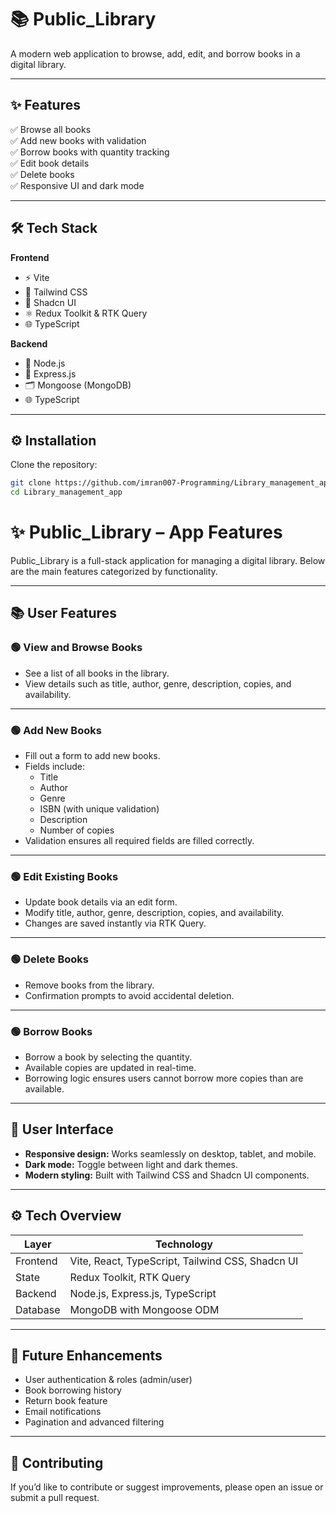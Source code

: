 # 📚 Public_Library

A modern web application to browse, add, edit, and borrow books in a digital library.

---

## ✨ Features

✅ Browse all books  
✅ Add new books with validation  
✅ Borrow books with quantity tracking  
✅ Edit book details  
✅ Delete books  
✅ Responsive UI and dark mode

---

## 🛠️ Tech Stack

**Frontend**

- ⚡ Vite
- 🎨 Tailwind CSS
- 🧩 Shadcn UI
- ⚛️ Redux Toolkit & RTK Query
- 🌐 TypeScript

**Backend**

- 🚀 Node.js
- 📝 Express.js
- 🗂️ Mongoose (MongoDB)
- 🌐 TypeScript

---

## ⚙️ Installation

Clone the repository:

```bash
git clone https://github.com/imran007-Programming/Library_management_app.git
cd Library_management_app
```


# ✨ Public_Library – App Features

Public_Library is a full-stack application for managing a digital library. Below are the main features categorized by functionality.

---

## 📚 User Features

### 🟢 View and Browse Books
- See a list of all books in the library.
- View details such as title, author, genre, description, copies, and availability.


---

### 🟢 Add New Books
- Fill out a form to add new books.
- Fields include:
  - Title
  - Author
  - Genre
  - ISBN (with unique validation)
  - Description
  - Number of copies
- Validation ensures all required fields are filled correctly.

---

### 🟢 Edit Existing Books
- Update book details via an edit form.
- Modify title, author, genre, description, copies, and availability.
- Changes are saved instantly via RTK Query.

---

### 🟢 Delete Books
- Remove books from the library.
- Confirmation prompts to avoid accidental deletion.

---

### 🟢 Borrow Books
- Borrow a book by selecting the quantity.
- Available copies are updated in real-time.
- Borrowing logic ensures users cannot borrow more copies than are available.

---

## 🎨 User Interface

- **Responsive design:** Works seamlessly on desktop, tablet, and mobile.
- **Dark mode:** Toggle between light and dark themes.
- **Modern styling:** Built with Tailwind CSS and Shadcn UI components.

---

## ⚙️ Tech Overview

| Layer       | Technology                             |
| ----------- | -------------------------------------- |
| Frontend    | Vite, React, TypeScript, Tailwind CSS, Shadcn UI |
| State       | Redux Toolkit, RTK Query               |
| Backend     | Node.js, Express.js, TypeScript        |
| Database    | MongoDB with Mongoose ODM              |

---

## 🌟 Future Enhancements

- User authentication & roles (admin/user)
- Book borrowing history
- Return book feature
- Email notifications
- Pagination and advanced filtering

---

## 🙌 Contributing

If you’d like to contribute or suggest improvements, please open an issue or submit a pull request.







